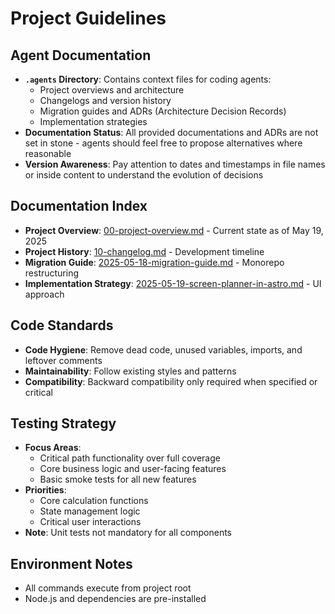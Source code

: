 # Project Guidelines

## Agent Documentation

- **`.agents` Directory**: Contains context files for coding agents:
  - Project overviews and architecture
  - Changelogs and version history
  - Migration guides and ADRs (Architecture Decision Records)
  - Implementation strategies
- **Documentation Status**: All provided documentations and ADRs are not set in stone - agents should feel free to propose alternatives where reasonable
- **Version Awareness**: Pay attention to dates and timestamps in file names or inside content to understand the evolution of decisions

## Documentation Index

- **Project Overview**: [00-project-overview.md](/.agents/00-project-overview.md) - Current state as of May 19, 2025
- **Project History**: [10-changelog.md](/.agents/10-changelog.md) - Development timeline
- **Migration Guide**: [2025-05-18-migration-guide.md](/.agents/2025-05-18-migration-guide.md) - Monorepo restructuring
- **Implementation Strategy**: [2025-05-19-screen-planner-in-astro.md](/.agents/2025-05-19-screen-planner-in-astro.md) - UI approach

## Code Standards

- **Code Hygiene**: Remove dead code, unused variables, imports, and leftover comments
- **Maintainability**: Follow existing styles and patterns
- **Compatibility**: Backward compatibility only required when specified or critical

## Testing Strategy

- **Focus Areas**:
  - Critical path functionality over full coverage
  - Core business logic and user-facing features
  - Basic smoke tests for all new features
- **Priorities**:
  - Core calculation functions
  - State management logic
  - Critical user interactions
- **Note**: Unit tests not mandatory for all components

## Environment Notes

- All commands execute from project root
- Node.js and dependencies are pre-installed

